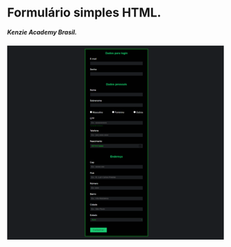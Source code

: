 <h1>Formulário simples HTML.</h1>
<h5>Kenzie Academy Brasil.</h5>

<img src="./imgPage.png" alt="Page imagem"/>
